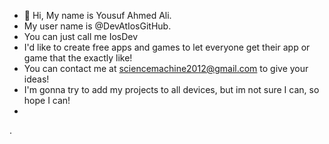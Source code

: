 - 👋 Hi, My name is Yousuf Ahmed Ali.
- My user name is @DevAtIosGitHub.
- You can just call me IosDev
- I'd like to create free apps and games to let everyone get their app or game that the exactly like!
- You can contact me at sciencemachine2012@gmail.com to give your ideas!
- I'm gonna try to add my projects to all devices, but im not sure I can,  so hope I can!
- 
.

